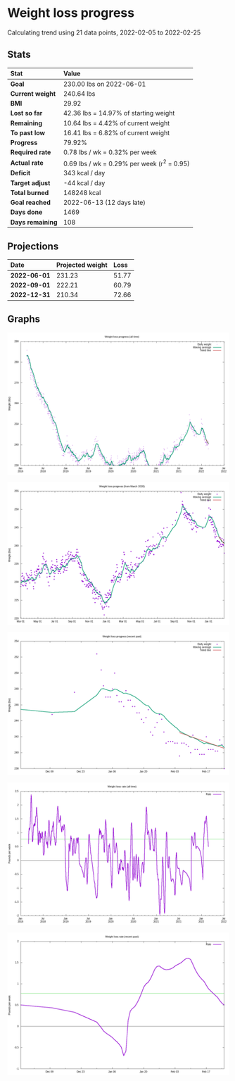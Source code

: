 # Weight loss progress

Calculating trend using 21 data points, 2022-02-05 to 2022-02-25

## Stats

Stat|Value
:-|:-
**Goal**|230.00 lbs on 2022-06-01
**Current weight**|240.64 lbs
**BMI**|29.92
**Lost so far**|42.36 lbs = 14.97% of starting weight
**Remaining**|10.64 lbs =  4.42% of current  weight
**To past low**|16.41 lbs =  6.82% of current  weight
**Progress**|79.92%
**Required rate**|0.78 lbs / wk = 0.32% per week
**Actual rate**|0.69 lbs / wk = 0.29% per week  (r<sup>2</sup> = 0.95)
**Deficit**|343 kcal / day
**Target adjust**|-44 kcal / day
**Total burned**|148248 kcal
**Goal reached**|2022-06-13 (12 days late)
**Days done**|1469
**Days remaining**|108

## Projections

Date|Projected weight|Loss
:-|:-|:-
**2022-06-01**|231.23|51.77
**2022-09-01**|222.21|60.79
**2022-12-31**|210.34|72.66

## Graphs

![](weight-graph-alltime.png)

![](weight-graph-covid.png)

![](weight-graph-recent.png)

![](rate-graph-alltime.png)

![](rate-graph-recent.png)

